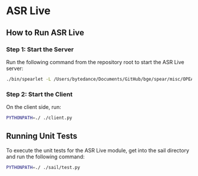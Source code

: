 
# ASR Live

## How to Run ASR Live

### Step 1: Start the Server

Run the following command from the repository root to start the ASR Live server:

```bash
./bin/spearlet -L /Users/bytedance/Documents/GitHub/bge/spear/misc/OPEA/asr-live serve
```

### Step 2: Start the Client

On the client side, run:

```bash
PYTHONPATH=./ ./client.py
```

## Running Unit Tests

To execute the unit tests for the ASR Live module, get into the sail directory and run the following command:

```bash
PYTHONPATH=./ ./sail/test.py
```
